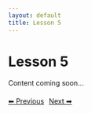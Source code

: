```yaml
---
layout: default
title: Lesson 5
---
```


# Lesson 5

Content coming soon...

<div style="margin-top: 20px;">
<a href="/docs/intermediate/Lessons/lesson_4.html" style="margin-right: 10px;">⬅ Previous</a><a href="/docs/intermediate/Lessons/lesson_6.html">Next ➡</a>
</div>
